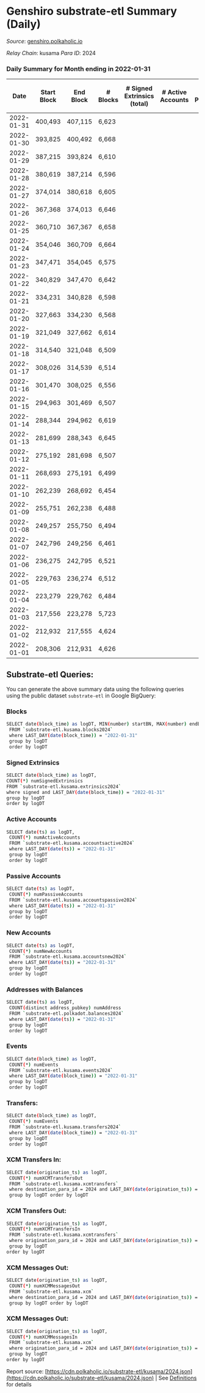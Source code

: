 # Genshiro substrate-etl Summary (Daily)

_Source_: [genshiro.polkaholic.io](https://genshiro.polkaholic.io)

*Relay Chain*: kusama
*Para ID*: 2024



### Daily Summary for Month ending in 2022-01-31


| Date | Start Block | End Block | # Blocks | # Signed Extrinsics (total) | # Active Accounts | # Passive | # New | # Addresses with Balances | # Events | # Transfers | # XCM Transfers In | # XCM Transfers Out | # XCM In | # XCM Out | Issues | 
| ---- | ----------- | --------- | -------- | --------------------------- | ----------------- | --------- | ----- | ------------------------- | -------- | ----------- | ------------------ | ------------------- | -------- | --------- | ------ |
| 2022-01-31 | 400,493 | 407,115 | 6,623 |  |  |  |  | 20 | 13,257 |   |   |   |  |  |  |
| 2022-01-30 | 393,825 | 400,492 | 6,668 |  |  |  |  | 20 | 13,347 |   |   |   |  |  |  |
| 2022-01-29 | 387,215 | 393,824 | 6,610 |  |  |  |  | 20 | 13,231 |   |   |   |  |  |  |
| 2022-01-28 | 380,619 | 387,214 | 6,596 |  |  |  |  | 20 | 13,203 |   |   |   |  |  |  |
| 2022-01-27 | 374,014 | 380,618 | 6,605 |  |  |  |  | 20 | 13,221 |   |   |   |  |  |  |
| 2022-01-26 | 367,368 | 374,013 | 6,646 |  |  |  |  | 20 | 13,303 |   |   |   |  |  |  |
| 2022-01-25 | 360,710 | 367,367 | 6,658 |  |  |  |  | 20 | 13,327 |   |   |   |  |  |  |
| 2022-01-24 | 354,046 | 360,709 | 6,664 |  |  |  |  | 20 | 13,339 |   |   |   |  |  |  |
| 2022-01-23 | 347,471 | 354,045 | 6,575 |  |  |  |  | 20 | 13,161 |   |   |   |  |  |  |
| 2022-01-22 | 340,829 | 347,470 | 6,642 |  |  |  |  | 20 | 13,295 |   |   |   |  |  |  |
| 2022-01-21 | 334,231 | 340,828 | 6,598 |  |  |  |  | 20 | 13,207 |   |   |   |  |  |  |
| 2022-01-20 | 327,663 | 334,230 | 6,568 |  |  |  |  | 20 | 13,147 |   |   |   |  |  |  |
| 2022-01-19 | 321,049 | 327,662 | 6,614 |  |  |  |  | 20 | 13,239 |   |   |   |  |  |  |
| 2022-01-18 | 314,540 | 321,048 | 6,509 |  |  |  |  | 20 | 13,029 |   |   |   |  |  |  |
| 2022-01-17 | 308,026 | 314,539 | 6,514 |  |  |  |  | 20 | 13,039 |   |   |   |  |  |  |
| 2022-01-16 | 301,470 | 308,025 | 6,556 |  |  |  |  | 20 | 13,123 |   |   |   |  |  |  |
| 2022-01-15 | 294,963 | 301,469 | 6,507 |  |  |  |  | 20 | 13,025 |   |   |   |  |  |  |
| 2022-01-14 | 288,344 | 294,962 | 6,619 |  |  |  |  | 20 | 13,249 |   |   |   |  |  |  |
| 2022-01-13 | 281,699 | 288,343 | 6,645 |  |  |  |  | 20 | 13,301 |   |   |   |  |  |  |
| 2022-01-12 | 275,192 | 281,698 | 6,507 |  |  |  |  | 20 | 13,025 |   |   |   |  |  |  |
| 2022-01-11 | 268,693 | 275,191 | 6,499 |  |  |  |  | 20 | 13,009 |   |   |   |  |  |  |
| 2022-01-10 | 262,239 | 268,692 | 6,454 |  |  |  |  | 20 | 12,918 |   |   |   |  |  |  |
| 2022-01-09 | 255,751 | 262,238 | 6,488 |  |  |  |  | 20 | 12,987 |   |   |   |  |  |  |
| 2022-01-08 | 249,257 | 255,750 | 6,494 |  |  |  |  | 20 | 12,999 |   |   |   |  |  |  |
| 2022-01-07 | 242,796 | 249,256 | 6,461 |  |  |  |  | 20 | 12,933 |   |   |   |  |  |  |
| 2022-01-06 | 236,275 | 242,795 | 6,521 |  |  |  |  | 20 | 13,053 |   |   |   |  |  |  |
| 2022-01-05 | 229,763 | 236,274 | 6,512 |  |  |  |  | 20 | 13,035 |   |   |   |  |  |  |
| 2022-01-04 | 223,279 | 229,762 | 6,484 |  |  |  |  | 20 | 12,978 |   |   |   |  |  |  |
| 2022-01-03 | 217,556 | 223,278 | 5,723 |  |  |  |  | 20 | 11,456 |   |   |   |  |  |  |
| 2022-01-02 | 212,932 | 217,555 | 4,624 |  |  |  |  | 20 | 9,256 |   |   |   |  |  |  |
| 2022-01-01 | 208,306 | 212,931 | 4,626 |  |  |  |  | 20 | 9,259 |   |   |   |  |  |  |

## Substrate-etl Queries:
You can generate the above summary data using the following queries using the public dataset `substrate-etl` in Google BigQuery:

### Blocks
```bash
SELECT date(block_time) as logDT, MIN(number) startBN, MAX(number) endBN, COUNT(*) numBlocks 
 FROM `substrate-etl.kusama.blocks2024`  
 where LAST_DAY(date(block_time)) = "2022-01-31" 
 group by logDT 
 order by logDT
```

### Signed Extrinsics
```bash
SELECT date(block_time) as logDT, 
COUNT(*) numSignedExtrinsics 
FROM `substrate-etl.kusama.extrinsics2024`  
where signed and LAST_DAY(date(block_time)) = "2022-01-31" 
group by logDT 
order by logDT
```

### Active Accounts
```bash
SELECT date(ts) as logDT, 
 COUNT(*) numActiveAccounts 
 FROM `substrate-etl.kusama.accountsactive2024` 
 where LAST_DAY(date(ts)) = "2022-01-31" 
 group by logDT 
 order by logDT
```

### Passive Accounts
```bash
SELECT date(ts) as logDT, 
 COUNT(*) numPassiveAccounts 
 FROM `substrate-etl.kusama.accountspassive2024` 
 where LAST_DAY(date(ts)) = "2022-01-31" 
 group by logDT 
 order by logDT
```

### New Accounts
```bash
SELECT date(ts) as logDT, 
 COUNT(*) numNewAccounts 
 FROM `substrate-etl.kusama.accountsnew2024` 
 where LAST_DAY(date(ts)) = "2022-01-31" 
 group by logDT
 order by logDT
```

### Addresses with Balances
```bash
SELECT date(ts) as logDT,
 COUNT(distinct address_pubkey) numAddress 
 FROM `substrate-etl.polkadot.balances2024` 
 where LAST_DAY(date(ts)) = "2022-01-31" 
 group by logDT 
 order by logDT
```

### Events
```bash
SELECT date(block_time) as logDT, 
 COUNT(*) numEvents 
 FROM `substrate-etl.kusama.events2024` 
 where LAST_DAY(date(block_time)) = "2022-01-31" 
 group by logDT 
 order by logDT
```

### Transfers:
```bash
SELECT date(block_time) as logDT, 
 COUNT(*) numEvents 
 FROM `substrate-etl.kusama.transfers2024` 
 where LAST_DAY(date(block_time)) = "2022-01-31" 
 group by logDT 
 order by logDT
```

### XCM Transfers In:
```bash
SELECT date(origination_ts) as logDT, 
 COUNT(*) numXCMTransfersOut 
 FROM `substrate-etl.kusama.xcmtransfers` 
 where destination_para_id = 2024 and LAST_DAY(date(origination_ts)) = "2022-01-31" 
 group by logDT order by logDT
```

### XCM Transfers Out:
```bash
SELECT date(origination_ts) as logDT, 
 COUNT(*) numXCMTransfersIn 
 FROM `substrate-etl.kusama.xcmtransfers` 
 where origination_para_id = 2024 and LAST_DAY(date(origination_ts)) = "2022-01-31" 
 group by logDT 
order by logDT
```

### XCM Messages Out:
```bash
SELECT date(origination_ts) as logDT, 
 COUNT(*) numXCMMessagesOut 
 FROM `substrate-etl.kusama.xcm` 
 where destination_para_id = 2024 and LAST_DAY(date(origination_ts)) = "2022-01-31" 
 group by logDT order by logDT
```

### XCM Messages Out:
```bash
SELECT date(origination_ts) as logDT, 
 COUNT(*) numXCMMessagesIn 
 FROM `substrate-etl.kusama.xcm` 
 where origination_para_id = 2024 and LAST_DAY(date(origination_ts)) = "2022-01-31" 
 group by logDT 
order by logDT
```


Report source: [https://cdn.polkaholic.io/substrate-etl/kusama/2024.json](https://cdn.polkaholic.io/substrate-etl/kusama/2024.json) | See [Definitions](/DEFINITIONS.md) for details
